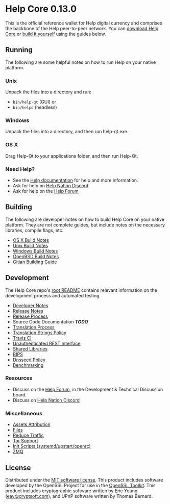 Help Core 0.13.0
=====================

This is the official reference wallet for Help digital currency and comprises the backbone of the Help peer-to-peer network. You can [download Help Core](https://www.help.org/downloads/) or [build it yourself](#building) using the guides below.

Running
---------------------
The following are some helpful notes on how to run Help on your native platform.

### Unix

Unpack the files into a directory and run:

- `bin/help-qt` (GUI) or
- `bin/helpd` (headless)

### Windows

Unpack the files into a directory, and then run help-qt.exe.

### OS X

Drag Help-Qt to your applications folder, and then run Help-Qt.

### Need Help?

* See the [Help documentation](https://docs.help.org)
for help and more information.
* Ask for help on [Help Nation Discord](http://helpchat.org)
* Ask for help on the [Help Forum](https://help.org/forum)

Building
---------------------
The following are developer notes on how to build Help Core on your native platform. They are not complete guides, but include notes on the necessary libraries, compile flags, etc.

- [OS X Build Notes](build-osx.md)
- [Unix Build Notes](build-unix.md)
- [Windows Build Notes](build-windows.md)
- [OpenBSD Build Notes](build-openbsd.md)
- [Gitian Building Guide](gitian-building.md)

Development
---------------------
The Help Core repo's [root README](/README.md) contains relevant information on the development process and automated testing.

- [Developer Notes](developer-notes.md)
- [Release Notes](release-notes.md)
- [Release Process](release-process.md)
- Source Code Documentation ***TODO***
- [Translation Process](translation_process.md)
- [Translation Strings Policy](translation_strings_policy.md)
- [Travis CI](travis-ci.md)
- [Unauthenticated REST Interface](REST-interface.md)
- [Shared Libraries](shared-libraries.md)
- [BIPS](bips.md)
- [Dnsseed Policy](dnsseed-policy.md)
- [Benchmarking](benchmarking.md)

### Resources
* Discuss on the [Help Forum](https://help.org/forum), in the Development & Technical Discussion board.
* Discuss on [Help Nation Discord](http://helpchat.org)

### Miscellaneous
- [Assets Attribution](assets-attribution.md)
- [Files](files.md)
- [Reduce Traffic](reduce-traffic.md)
- [Tor Support](tor.md)
- [Init Scripts (systemd/upstart/openrc)](init.md)
- [ZMQ](zmq.md)

License
---------------------
Distributed under the [MIT software license](/COPYING).
This product includes software developed by the OpenSSL Project for use in the [OpenSSL Toolkit](https://www.openssl.org/). This product includes
cryptographic software written by Eric Young ([eay@cryptsoft.com](mailto:eay@cryptsoft.com)), and UPnP software written by Thomas Bernard.
